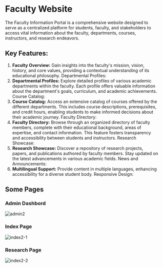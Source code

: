 # Faculty Website

The Faculty Information Portal is a comprehensive website designed to serve as a centralized platform for students, faculty, and stakeholders to access vital information about the faculty, departments, courses, instructors, and research endeavors.

## Key Features:

1. **Faculty Overview:**
Gain insights into the faculty's mission, vision, history, and core values, providing a contextual understanding of its educational philosophy.
Departmental Profiles:
2. **Departmental Profiles:**
Explore detailed profiles of various academic departments within the faculty. Each profile offers valuable information about the department's goals, curriculum, and academic achievements.
Course Catalog:
3. **Course Catalog:**
Access an extensive catalog of courses offered by the different departments. This includes course descriptions, prerequisites, and credit hours, enabling students to make informed decisions about their academic journey.
Faculty Directory:
4. **Faculty Directory:**
Browse through an organized directory of faculty members, complete with their educational background, areas of expertise, and contact information. This feature fosters transparency and accessibility between students and instructors.
Research Showcase:
5. **Research Showcase:**
Discover a repository of research projects, papers, and publications authored by faculty members. Stay updated on the latest advancements in various academic fields.
News and Announcements:
6. **Multilingual Support:**
Provide content in multiple languages, enhancing accessibility for a diverse student body.
Responsive Design:

## Some Pages 
### Admin Dashbord
![admin2](https://github.com/HanaIbrahem/Faculty-Website/assets/86159474/d921bb11-0f2e-4659-82d6-48be8ce8b626)

### Index Page
![index2-1](https://github.com/HanaIbrahem/Faculty-Website/assets/86159474/a2aa1a42-f65b-4a62-a88e-11986a6f6be0)
### Research Page
![index2-2](https://github.com/HanaIbrahem/Faculty-Website/assets/86159474/be12e07d-6499-48fb-8d13-2903168ee0a6)



